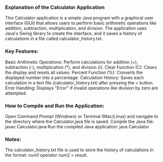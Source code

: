 ### Explanation of the Calculator Application
This Calculator application is a simple Java program with a graphical user interface (GUI) that allows users to perform basic arithmetic operations like addition, subtraction, multiplication, and division. The application uses Java's Swing library to create the interface, and it saves a history of calculations in a file called calculator_history.txt.

### Key Features:
Basic Arithmetic Operations:
Perform calculations for addition (+), subtraction (-), multiplication (*), and division (/).
Clear Function (C):
Clears the display and resets all values.
Percent Function (%):
Converts the displayed number into a percentage.
Calculation History:
Saves each calculation in a text file (calculator_history.txt) after pressing the = button.
Error Handling:
Displays "Error" if invalid operations like division by zero are attempted.

### How to Compile and Run the Application:
Open Command Prompt (Windows) or Terminal (Mac/Linux) and navigate to the directory where the Calculator.java file is saved.
Compile the Java file:
javac Calculator.java
Run the compiled Java application:
java Calculator

### Notes:
The calculator_history.txt file is used to store the history of calculations in the format: num1 operator num2 = result.
